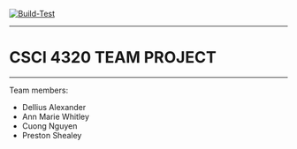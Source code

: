[![Build-Test](https://github.com/dellius-alexander/CSCI4320_Spring/actions/workflows/gradle_build.yaml/badge.svg?branch=master)](https://github.com/dellius-alexander/CSCI4320_Spring/actions/workflows/gradle_build.yaml)

---

# CSCI 4320 TEAM PROJECT 

---

Team members:
 
- Dellius Alexander
- Ann Marie Whitley
- Cuong Nguyen
- Preston Shealey